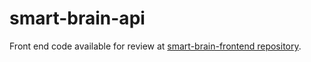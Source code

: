 # smart-brain-api

Front end code available for review at [smart-brain-frontend repository](https://github.com/tokich6/smart-brain-frontend).
